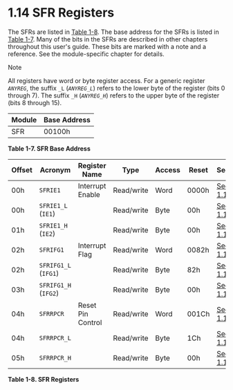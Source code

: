 # 1.14 SFR Registers

The SFRs are listed in [Table 1-8](#table-1-8). The base address for the SFRs is listed in [Table 1-7](#table-1-7).
Many of the bits in the SFRs are described in other chapters throughout this user's guide. These bits are marked with a
note and a reference. See the module-specific chapter for details.

> [!NOTE]
> All registers have word or byte register access. For a generic register _`ANYREG`_, the suffix `_L` (_`ANYREG_L`_)
> refers to the lower byte of the register (bits 0 through 7). The suffix `_H` (_`ANYREG_H`_) refers to the upper byte
> of the register (bits 8 through 15).

<a id="table-1-7"></a>

| Module | Base Address |
| ------ | ------------ |
| SFR    | 00100h       |

**Table 1-7. SFR Base Address**

<a id="table-1-8"></a>

| Offset | Acronym              | Register Name     | Type       | Access | Reset | Section                                                           |
| ------ | -------------------- | ----------------- | ---------- | ------ | ----- | ----------------------------------------------------------------- |
| 00h    | `SFRIE1`             | Interrupt Enable  | Read/write | Word   | 0000h | [Section 1.14.1](#1141-sfrie1-register-offset--00h-reset--0000h)  |
| 00h    | `SFRIE1_L` (`IE1`)   |                   | Read/write | Byte   | 00h   | [Section 1.14.1](#1141-sfrie1-register-offset--00h-reset--0000h)  |
| 01h    | `SFRIE1_H` (`IE2`)   |                   | Read/write | Byte   | 00h   | [Section 1.14.1](#1141-sfrie1-register-offset--00h-reset--0000h)  |
| 02h    | `SFRIFG1`            | Interrupt Flag    | Read/write | Word   | 0082h | [Section 1.14.2](#1142-sfrifg1-register-offset--02h-reset--0082h) |
| 02h    | `SFRIFG1_L` (`IFG1`) |                   | Read/write | Byte   | 82h   | [Section 1.14.2](#1142-sfrifg1-register-offset--02h-reset--0082h) |
| 03h    | `SFRIFG1_H` (`IFG2`) |                   | Read/write | Byte   | 00h   | [Section 1.14.2](#1142-sfrifg1-register-offset--02h-reset--0082h) |
| 04h    | `SFRRPCR`            | Reset Pin Control | Read/write | Word   | 001Ch | [Section 1.14.3](#1143-sfrrpcr-register-offset--04h-reset--001ch) |
| 04h    | `SFRRPCR_L`          |                   | Read/write | Byte   | 1Ch   | [Section 1.14.3](#1143-sfrrpcr-register-offset--04h-reset--001ch) |
| 05h    | `SFRRPCR_H`          |                   | Read/write | Byte   | 00h   | [Section 1.14.3](#1143-sfrrpcr-register-offset--04h-reset--001ch) |

**Table 1-8. SFR Registers**
